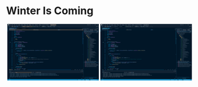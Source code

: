 # Winter Is Coming
<p align="center">
  <img src="wic_base.png" width="49%">
  <img src="wic_tweaked.png" width="49%">
</p>